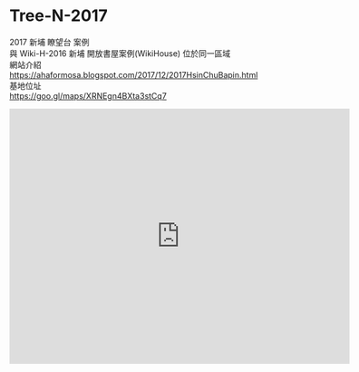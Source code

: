# Tree-N-2017
2017 新埔 瞭望台 案例<br/>
與 Wiki-H-2016 新埔 開放書屋案例(WikiHouse) 位於同一區域<br/>
網站介紹<br/>
https://ahaformosa.blogspot.com/2017/12/2017HsinChuBapin.html<br/>
基地位址<br/>
https://goo.gl/maps/XRNEgn4BXta3stCq7<br/>
<iframe src="https://goo.gl/maps/XRNEgn4BXta3stCq7" width="600" height="450" frameborder="0" style="border:0" allowfullscreen></iframe>
